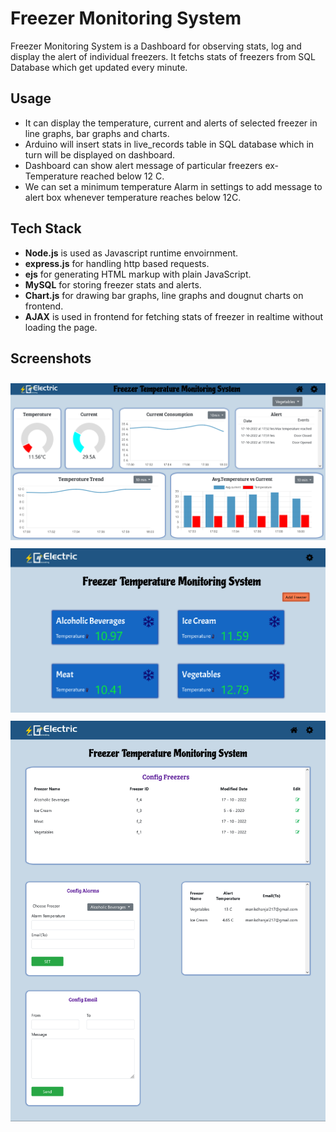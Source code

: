 # Freezer Monitoring System

Freezer Monitoring System is a Dashboard for observing stats, log and display the alert of individual freezers. It fetchs stats of freezers from SQL Database which get updated every minute.

## Usage
- It can display the temperature, current and alerts of selected freezer in line graphs, bar graphs and charts.
- Arduino will insert stats in live_records table in SQL database which in turn will be displayed on dashboard.
- Dashboard can show alert message of particular freezers ex- Temperature reached below 12 C.
- We can set a minimum temperature Alarm in settings to add message to alert box whenever temperature reaches below 12C.
## Tech Stack
- <b>Node.js</b> is used as Javascript runtime envoirnment.
- <b>express.js</b> for handling http based requests.
- <b>ejs</b> for generating HTML markup with plain JavaScript.
- <b>MySQL</b> for storing freezer stats and alerts.
- <b>Chart.js</b> for drawing bar graphs, line graphs and dougnut charts on frontend.
- <b>AJAX</b> is used in frontend for fetching stats of freezer in realtime without loading the page.

## Screenshots
<img src="./screenshots/dashboard.png" style="margin-top:10px;">
<img src="./screenshots/homepage.png" style="margin-top:10px;">
<img src="./screenshots/settings.png" style="margin-top:10px;">
